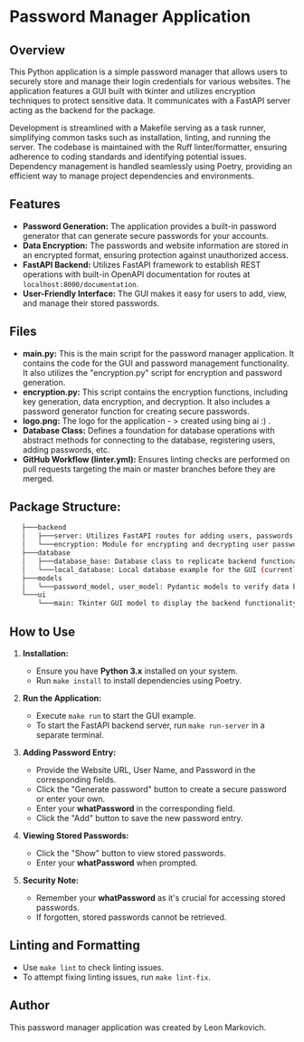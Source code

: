 # Password Manager Application

## Overview
This Python application is a simple password manager that allows users to securely store and manage their login credentials for various websites. The application features a GUI built with tkinter and utilizes encryption techniques to protect sensitive data. It communicates with a FastAPI server acting as the backend for the package.

Development is streamlined with a Makefile serving as a task runner, simplifying common tasks such as installation, linting, and running the server. The codebase is maintained with the Ruff linter/formatter, ensuring adherence to coding standards and identifying potential issues. Dependency management is handled seamlessly using Poetry, providing an efficient way to manage project dependencies and environments.

## Features
- **Password Generation:** The application provides a built-in password generator that can generate secure passwords for your accounts.
- **Data Encryption:** The passwords and website information are stored in an encrypted format, ensuring protection against unauthorized access.
- **FastAPI Backend:** Utilizes FastAPI framework to establish REST operations with built-in OpenAPI documentation for routes at `localhost:8000/documentation`.
- **User-Friendly Interface:** The GUI makes it easy for users to add, view, and manage their stored passwords.

## Files
- **main.py:** This is the main script for the password manager application. It contains the code for the GUI and password management functionality. It also utilizes the "encryption.py" script for encryption and password generation.
- **encryption.py:** This script contains the encryption functions, including key generation, data encryption, and decryption. It also includes a password generator function for creating secure passwords.
- **logo.png:** The logo for the application - > created using bing ai :) .
- **Database Class:** Defines a foundation for database operations with abstract methods for connecting to the database, registering users, adding passwords, etc.
- **GitHub Workflow (linter.yml):** Ensures linting checks are performed on pull requests targeting the main or master branches before they are merged.

## Package Structure:
```bash
   ├───backend
   │   ├───server: Utilizes FastAPI routes for adding users, passwords, or retrieving them.
   │   └───encryption: Module for encrypting and decrypting user passwords.
   ├───database
   │   ├───database_base: Database class to replicate backend functionality for any database.
   │   └───local_database: Local database example for the GUI (currently works for one user).
   ├───models
   │   └───password_model, user_model: Pydantic models to verify data before applying to the database.
   └───ui
       └───main: Tkinter GUI model to display the backend functionality interactively.
```
## How to Use
1. **Installation:**
   - Ensure you have **Python 3.x** installed on your system.
   - Run ```make install``` to install dependencies using Poetry.

2. **Run the Application:**
   - Execute ```make run``` to start the GUI example.
   - To start the FastAPI backend server, run ```make run-server``` in a separate terminal.

3. **Adding Password Entry:**
   - Provide the Website URL, User Name, and Password in the corresponding fields.
   - Click the "Generate password" button to create a secure password or enter your own.
   - Enter your **whatPassword** in the corresponding field.
   - Click the "Add" button to save the new password entry.

4. **Viewing Stored Passwords:**
   - Click the "Show" button to view stored passwords.
   - Enter your **whatPassword** when prompted.

5. **Security Note:**
   - Remember your **whatPassword** as it's crucial for accessing stored passwords.
   - If forgotten, stored passwords cannot be retrieved.

## Linting and Formatting
- Use ```make lint``` to check linting issues.
- To attempt fixing linting issues, run ```make lint-fix```.

## Author
This password manager application was created by Leon Markovich.
